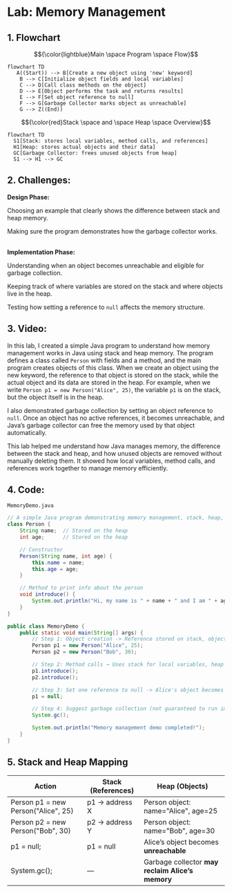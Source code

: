 # Lab: Memory Management

## 1. Flowchart
$${\color{lightblue}Main \space Program \space Flow}$$
```mermaid
flowchart TD
   A((Start)) --> B[Create a new object using 'new' keyword]
    B --> C[Initialize object fields and local variables]
    C --> D[Call class methods on the object]
    D --> E[Object performs the task and returns results]
    E --> F[Set object reference to null]
    F --> G[Garbage Collector marks object as unreachable]
    G --> Z((End))
```
$${\color{red}Stack \space and \space Heap \space Overview}$$
```mermaid
flowchart TD
  S1[Stack: stores local variables, method calls, and references]
  H1[Heap: stores actual objects and their data]
  GC[Garbage Collector: frees unused objects from heap]
  S1 --> H1 --> GC
```

## 2. Challenges:

**Design Phase:**

Choosing an example that clearly shows the difference between stack and heap memory.

Making sure the program demonstrates how the garbage collector works.
<br>
</br>

**Implementation Phase:**

Understanding when an object becomes unreachable and eligible for garbage collection.

Keeping track of where variables are stored on the stack and where objects live in the heap.

Testing how setting a reference to `null` affects the memory structure.

## 3. Video:

In this lab, I created a simple Java program to understand how memory management works in Java using stack and heap memory. The program defines a class called `Person` with fields and a method, and the main program creates objects of this class. When we create an object using the new keyword, the reference to that object is stored on the stack, while the actual object and its data are stored in the heap. For example, when we write `Person p1 = new Person("Alice", 25)`, the variable `p1` is on the stack, but the object itself is in the heap.

I also demonstrated garbage collection by setting an object reference to `null`. Once an object has no active references, it becomes unreachable, and Java’s garbage collector can free the memory used by that object automatically.

This lab helped me understand how Java manages memory, the difference between the stack and heap, and how unused objects are removed without manually deleting them. It showed how local variables, method calls, and references work together to manage memory efficiently.

## 4. Code:
`MemoryDemo.java`
``` java
// A simple Java program demonstrating memory management, stack, heap, and garbage collection.
class Person {
    String name;  // Stored on the heap
    int age;      // Stored on the heap

    // Constructor
    Person(String name, int age) {
        this.name = name;
        this.age = age;
    }

    // Method to print info about the person
    void introduce() {
        System.out.println("Hi, my name is " + name + " and I am " + age + " years old.");
    }
}

public class MemoryDemo {
    public static void main(String[] args) {
        // Step 1: Object creation -> Reference stored on stack, object stored on heap
        Person p1 = new Person("Alice", 25);
        Person p2 = new Person("Bob", 30);

        // Step 2: Method calls → Uses stack for local variables, heap for object fields
        p1.introduce();
        p2.introduce();

        // Step 3: Set one reference to null -> Alice's object becomes unreachable
        p1 = null;

        // Step 4: Suggest garbage collection (not guaranteed to run immediately)
        System.gc();

        System.out.println("Memory management demo completed!");
    }
}
```
## 5. Stack and Heap Mapping

| **Action**                             | **Stack (References)**    | **Heap (Objects)**                               |
| -------------------------------------- | ------------------------- | ------------------------------------------------ |
| Person p1 = new Person("Alice", 25)    | p1 → address X            | Person object: name="Alice", age=25              |
| Person p2 = new Person("Bob", 30)      | p2 → address Y            | Person object: name="Bob", age=30                |
| p1 = null;                             | p1 = null                 | Alice’s object becomes **unreachable**           |
| System.gc();                           | —                         | Garbage collector **may reclaim Alice’s memory** |
